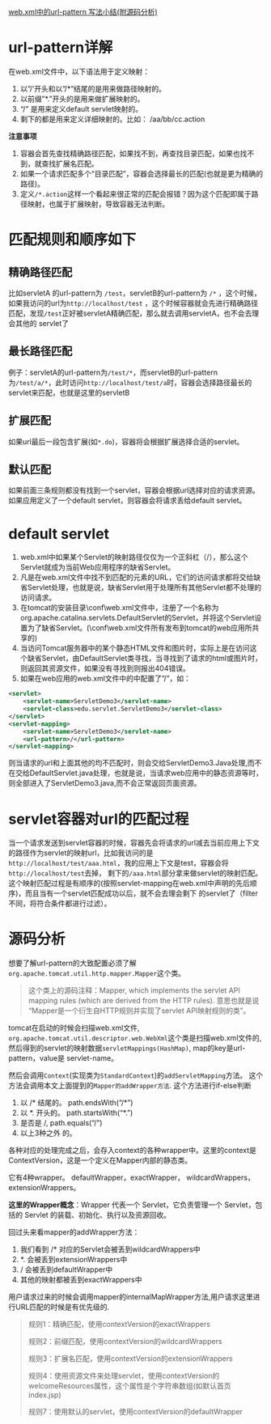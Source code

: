 [web.xml中的url-pattern 写法小结(附源码分析)](https://blog.csdn.net/farawaywl/article/details/52902902)
# url-pattern详解

在web.xml文件中，以下语法用于定义映射：

1. 以”/’开头和以”/*”结尾的是用来做路径映射的。
2. 以前缀”*.”开头的是用来做扩展映射的。
3. “/” 是用来定义default servlet映射的。
4. 剩下的都是用来定义详细映射的。比如： /aa/bb/cc.action

**注意事项** 

1. 容器会首先查找精确路径匹配，如果找不到，再查找目录匹配，如果也找不到，就查找扩展名匹配。 
2. 如果一个请求匹配多个“目录匹配”，容器会选择最长的匹配(也就是更为精确的路径)。
3. 定义`/*.action`这样一个看起来很正常的匹配会报错？因为这个匹配即属于路径映射，也属于扩展映射，导致容器无法判断。

# 匹配规则和顺序如下

## 精确路径匹配

比如servletA 的url-pattern为 `/test`，servletB的url-pattern为 `/*` ，这个时候，如果我访问的url为`http://localhost/test` ，这个时候容器就会先进行精确路径匹配，发现`/test`正好被servletA精确匹配，那么就去调用servletA，也不会去理会其他的 servlet了

## 最长路径匹配

例子：servletA的url-pattern为`/test/*`，而servletB的url-pattern为`/test/a/*`，此时访问`http://localhost/test/a`时，容器会选择路径最长的servlet来匹配，也就是这里的servletB

## 扩展匹配

如果url最后一段包含扩展(如`*.do`)，容器将会根据扩展选择合适的servlet。

## 默认匹配

如果前面三条规则都没有找到一个servlet，容器会根据url选择对应的请求资源。如果应用定义了一个default servlet，则容器会将请求丢给default servlet。

# default servlet

1. web.xml中如果某个Servlet的映射路径仅仅为一个正斜杠（/），那么这个Servlet就成为当前Web应用程序的缺省Servlet。
2. 凡是在web.xml文件中找不到匹配的元素的URL，它们的访问请求都将交给缺省Servlet处理，也就是说，缺省Servlet用于处理所有其他Servlet都不处理的访问请求。
3. 在tomcat的安装目录\conf\web.xml文件中，注册了一个名称为org.apache.catalina.servlets.DefaultServlet的Servlet，并将这个Servlet设置为了缺省Servlet。(\conf\web.xml文件所有发布到tomcat的web应用所共享的)
4. 当访问Tomcat服务器中的某个静态HTML文件和图片时，实际上是在访问这个缺省Servlet，由DefaultServlet类寻找，当寻找到了请求的html或图片时，则返回其资源文件，如果没有寻找到则报出404错误。
5. 如果在web应用的web.xml文件中的中配置了”/”，如：
```xml
<servlet>
	<servlet-name>ServletDemo3</servlet-name>
	<servlet-class>edu.servlet.ServletDemo3</servlet-class>
</servlet>
<servlet-mapping>
	<servlet-name>ServletDemo3</servlet-name>
	<url-pattern>/</url-pattern>
</servlet-mapping>
```
则当请求的url和上面其他的均不匹配时，则会交给ServletDemo3.Java处理,而不在交给DefaultServlet.java处理，也就是说，当请求web应用中的静态资源等时，则全部进入了ServletDemo3.java,而不会正常返回页面资源。

# servlet容器对url的匹配过程

当一个请求发送到servlet容器的时候，容器先会将请求的url减去当前应用上下文的路径作为servlet的映射url，比如我访问的是 `http://localhost/test/aaa.html`，我的应用上下文是test，容器会将`http://localhost/test`去掉， 剩下的`/aaa.html`部分拿来做servlet的映射匹配。这个映射匹配过程是有顺序的(按照servlet-mapping在web.xml中声明的先后顺序)，而且当有一个servlet匹配成功以后，就不会去理会剩下 的servlet了（filter不同，将符合条件都进行过滤）。

# 源码分析

想要了解url-pattern的大致配置必须了解`org.apache.tomcat.util.http.mapper.Mapper`这个类。

> 这个类上的源码注释：Mapper, which implements the servlet API mapping rules (which are derived from the HTTP rules).  意思也就是说  “Mapper是一个衍生自HTTP规则并实现了servlet API映射规则的类”。

tomcat在启动的时候会扫描web.xml文件, `org.apache.tomcat.util.descriptor.web.WebXml`这个类是扫描web.xml文件的, 然后得到的servlet的映射数据`servletMappings(HashMap)`, map的key是url-pattern，value是 servlet-name。

然后会调用`Context`(实现类为`StandardContext`)的`addServletMapping`方法。 这个方法会调用本文上面提到的`Mapper的addWrapper方法`. 
这个方法进行if-else判断 

1.  以 /* 结尾的。 path.endsWith(“/*”) 
2.  以 \*. 开头的。 path.startsWith(“*.”) 
3.  是否是 /,      path.equals(“/”) 
4.  以上3种之外 的。 

各种对应的处理完成之后，会存入context的各种wrapper中。这里的context是ContextVersion，这是一个定义在Mapper内部的静态类。 

它有4种wrapper。 defaultWrapper，exactWrapper， wildcardWrappers，extensionWrappers。  

**这里的Wrapper概念**：Wrapper 代表一个 Servlet，它负责管理一个 Servlet，包括的 Servlet 的装载、初始化、执行以及资源回收。

回过头来看mapper的addWrapper方法： 
1. 我们看到  /* 对应的Servlet会被丢到wildcardWrappers中 
2. *. 会被丢到extensionWrappers中 
3. / 会被丢到defaultWrapper中 
4. 其他的映射都被丢到exactWrappers中

用户请求过来的时候会调用mapper的internalMapWrapper方法,用户请求这里进行URL匹配的时候是有优先级的.

> 规则1：精确匹配，使用contextVersion的exactWrappers 
> 
> 规则2：前缀匹配，使用contextVersion的wildcardWrappers 
> 
> 规则3：扩展名匹配，使用contextVersion的extensionWrappers 
> 
> 规则4：使用资源文件来处理servlet，使用contextVersion的welcomeResources属性，这个属性是个字符串数组(如默认首页index.jsp) 
> 
> 规则7：使用默认的servlet，使用contextVersion的defaultWrapper